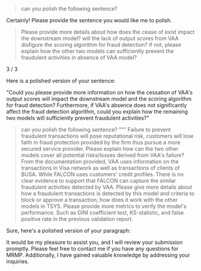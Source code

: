 > can you polish the following sentence?

Certainly! Please provide the sentence you would like me to polish.

> Please provide more details about how does the cease of exist impact the downstream model? will the lack of output scores from VAA disfigure the scoring algorithm for fraud detection? if not, please explain how the other two models can sufficiently prevent the fraudulent activities in absence of VAA model?

3 / 3

Here is a polished version of your sentence:

"Could you please provide more information on how the cessation of VAA's output scores will impact the downstream model and the scoring algorithm for fraud detection? Furthermore, if VAA's absence does not significantly affect the fraud detection algorithm, could you explain how the remaining two models will sufficiently prevent fraudulent activities?"

> can you polish the following sentence? """ Failure to prevent fraudulent transactions will pose reputational risk, customers will lose faith in fraud protection provided by the firm thus pursue a more secured service provider. Please explain how can the two other models cover all potential risks/losses derived from VAA's failure? From the documentation provided, VAA uses information on the transactions in Visa network as well as transactions of clients of BUSA. While FALCON uses customers' credit profiles. There is no clear evidence to support that FALCON can capture the similar fraudulent activities detected by VAA. Please give more details about how a fraudulent transactions is detected by this model and criteria to block or approve a transaction, how does it work with the other models in TSYS. Please provide more metrics to verify the model's performance. Such as GINI coefficient test, KS-statistic, and false positive rate in the previous validation report.

Sure, here's a polished version of your paragraph:

It would be my pleasure to assist you, and I will review your submission promptly. Please feel free to contact me if you have any questions for MRMP. Additionally, I have gained valuable knowledge by addressing your inquiries.
